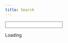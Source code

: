 ```yaml
---
title: Search
---
```

<form method="get" id="sform" action="/search.html">
  <input type="text" id="q" value="" name="q" size="20" class="searchbox">
</form>
<div id="cse">Loading</div>
<script type="text/javascript">
  (function() {
    document.getElementById('q').value = decodeURIComponent(window.location.search.substring(3)).replace(/\+/g, ' ');
    var loadingDiv = document.getElementById('cse');
    var count = 0;
    var handle = setInterval(function() {
        var text = loadingDiv.innerHTML.substr(0, 8).trim();
        if (text === 'Loading') {
            if (count >= 3) {
                loadingDiv.innerHTML = 'Loading';
                count = 0;
            }
            else {
                loadingDiv.innerHTML = loadingDiv.innerHTML + ' .';
                count++;
            }
        }
        else {
            clearInterval(handle);
        }
    }, 500);
  })();
</script>
<script src="//www.google.com/jsapi" type="text/javascript"></script>
<script type="text/javascript"> 
  google.load('search', '1', {language : 'en', style : google.loader.themes.MINIMALIST});
  google.setOnLoadCallback(function() {
    var customSearchOptions = {};  var customSearchControl = new google.search.CustomSearchControl(
      '013004826151423485109:a76uh2hzlwm', customSearchOptions);
    customSearchControl.setResultSetSize(google.search.Search.FILTERED_CSE_RESULTSET);
    var options = new google.search.DrawOptions();
    options.enableSearchResultsOnly(); 
    customSearchControl.draw('cse', options);
    function parseParamsFromUrl() {
      var params = {};
      var parts = window.location.search.substr(1).split('\x26');
      for (var i = 0; i < parts.length; i++) {
        var keyValuePair = parts[i].split('=');
        var key = decodeURIComponent(keyValuePair[0]);
        params[key] = keyValuePair[1] ?
            decodeURIComponent(keyValuePair[1].replace(/\+/g, ' ')) :
            keyValuePair[1];
      }
      return params;
    }

    var urlParams = parseParamsFromUrl();
    var queryParamName = "q";
    if (urlParams[queryParamName]) {
      customSearchControl.execute(urlParams[queryParamName]);
    }
  }, true);
</script>
